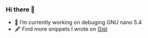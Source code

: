 ### Hi there 👋

- 🔭 I’m currently working on debuging GNU nano 5.4
- 🖋 Find more snippets I wrote on [Gist](https://gist.github.com/davidhcefx)

<!--
Here are some ideas to get you started:

- 🔭 I’m currently working on ...
- 🌱 I’m currently learning ...
- 👯 I’m looking to collaborate on ...
- 🤔 I’m looking for help with ...
- 💬 Ask me about ...
- 📫 How to reach me: ...
- 😄 Pronouns: ...
- ⚡ Fun fact: ...
-->
